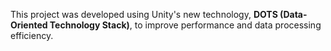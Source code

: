 This project was developed using Unity's new technology, **DOTS (Data-Oriented Technology Stack)**, to improve performance and data processing efficiency.
